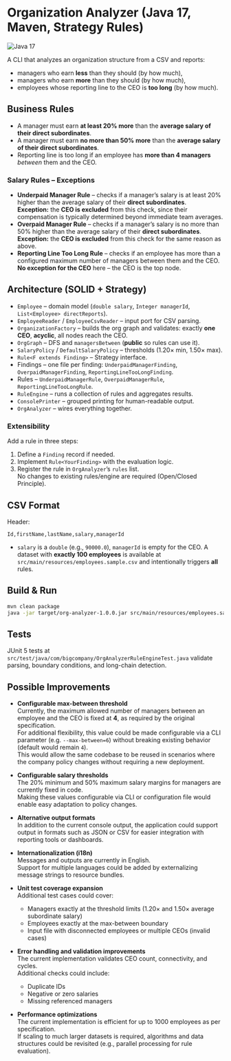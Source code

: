# Organization Analyzer (Java 17, Maven, Strategy Rules)
![Java 17](https://img.shields.io/badge/Java-17-007396?logo=java)

A CLI that analyzes an organization structure from a CSV and reports:
- managers who earn **less** than they should (by how much),
- managers who earn **more** than they should (by how much),
- employees whose reporting line to the CEO is **too long** (by how much).

## Business Rules
- A manager must earn **at least 20% more** than the **average salary of their direct subordinates**.
- A manager must earn **no more than 50% more** than the **average salary of their direct subordinates**.
- Reporting line is too long if an employee has **more than 4 managers** *between* them and the CEO.

### Salary Rules – Exceptions
- **Underpaid Manager Rule** – checks if a manager’s salary is at least 20% higher than the average salary of their **direct subordinates**.  
  **Exception:** the **CEO is excluded** from this check, since their compensation is typically determined beyond immediate team averages.
- **Overpaid Manager Rule** – checks if a manager’s salary is no more than 50% higher than the average salary of their **direct subordinates**.  
  **Exception:** the **CEO is excluded** from this check for the same reason as above.
- **Reporting Line Too Long Rule** – checks if an employee has more than a configured maximum number of managers between them and the CEO.  
  **No exception for the CEO** here – the CEO is the top node.

## Architecture (SOLID + Strategy)
- `Employee` – domain model (`double salary`, `Integer managerId`, `List<Employee> directReports`).
- `EmployeeReader` / `EmployeeCsvReader` – input port for CSV parsing.
- `OrganizationFactory` – builds the org graph and validates: exactly **one CEO**, **acyclic**, all nodes reach the CEO.
- `OrgGraph` – DFS and `managersBetween` (**public** so rules can use it).
- `SalaryPolicy` / `DefaultSalaryPolicy` – thresholds (1.20× min, 1.50× max).
- `Rule<F extends Finding>` – Strategy interface.
- Findings – one file per finding: `UnderpaidManagerFinding`, `OverpaidManagerFinding`, `ReportingLineTooLongFinding`.
- Rules – `UnderpaidManagerRule`, `OverpaidManagerRule`, `ReportingLineTooLongRule`.
- `RuleEngine` – runs a collection of rules and aggregates results.
- `ConsolePrinter` – grouped printing for human-readable output.
- `OrgAnalyzer` – wires everything together.

### Extensibility
Add a rule in three steps:
1. Define a `Finding` record if needed.
2. Implement `Rule<YourFinding>` with the evaluation logic.
3. Register the rule in `OrgAnalyzer`’s `rules` list.  
No changes to existing rules/engine are required (Open/Closed Principle).

## CSV Format
Header:
```
Id,firstName,lastName,salary,managerId
```
- `salary` is a `double` (e.g., `90000.0`), `managerId` is empty for the CEO.
A dataset with **exactly 100 employees** is available at `src/main/resources/employees.sample.csv` and intentionally triggers **all** rules.

## Build & Run
```bash
mvn clean package
java -jar target/org-analyzer-1.0.0.jar src/main/resources/employees.sample.csv
```

## Tests
JUnit 5 tests at `src/test/java/com/bigcompany/OrgAnalyzerRuleEngineTest.java` validate parsing, boundary conditions, and long-chain detection.

## Possible Improvements

- **Configurable max-between threshold**  
  Currently, the maximum allowed number of managers between an employee and the CEO is fixed at **4**, as required by the original specification.  
  For additional flexibility, this value could be made configurable via a CLI parameter (e.g. `--max-between=6`) without breaking existing behavior (default would remain `4`).  
  This would allow the same codebase to be reused in scenarios where the company policy changes without requiring a new deployment.

- **Configurable salary thresholds**  
  The 20% minimum and 50% maximum salary margins for managers are currently fixed in code.  
  Making these values configurable via CLI or configuration file would enable easy adaptation to policy changes.

- **Alternative output formats**  
  In addition to the current console output, the application could support output in formats such as JSON or CSV for easier integration with reporting tools or dashboards.

- **Internationalization (i18n)**  
  Messages and outputs are currently in English.  
  Support for multiple languages could be added by externalizing message strings to resource bundles.

- **Unit test coverage expansion**  
  Additional test cases could cover:
  - Managers exactly at the threshold limits (1.20× and 1.50× average subordinate salary)
  - Employees exactly at the max-between boundary
  - Input file with disconnected employees or multiple CEOs (invalid cases)

- **Error handling and validation improvements**  
  The current implementation validates CEO count, connectivity, and cycles.  
  Additional checks could include:
  - Duplicate IDs
  - Negative or zero salaries
  - Missing referenced managers

- **Performance optimizations**  
  The current implementation is efficient for up to 1000 employees as per specification.  
  If scaling to much larger datasets is required, algorithms and data structures could be revisited (e.g., parallel processing for rule evaluation).

